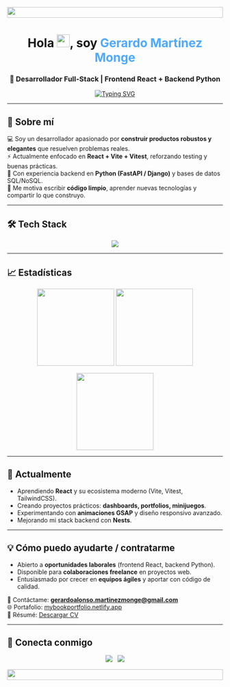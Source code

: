 <img src="https://i.imgur.com/dBaSKWF.gif" height="25" width="100%" />

<h1 align="center">Hola <img src="https://media.giphy.com/media/hvRJCLFzcasrR4ia7z/giphy.gif" width="30">, soy <span style="color:#4fa9ff">Gerardo Martínez Monge</span></h1>
<h3 align="center">🚀 Desarrollador Full-Stack | Frontend React + Backend Python</h3>

<p align="center">
  <a href="https://github.com/Gerardoprogramer">
    <img src="https://readme-typing-svg.herokuapp.com?font=Fira+Code&weight=600&size=22&pause=1000&color=0CF7E9&center=true&vCenter=true&width=700&lines=Apasionado+por+crear+experiencias+digitales;Frontend+moderno+%E2%9C%A8+Backend+escalable;React%2C+Vite%2C+Vitest%2C+TailwindCSS;FastAPI%2C+Django%2C+SQLModel;Siempre+aprendiendo+y+construyendo" alt="Typing SVG" />
  </a>
</p>

---

## 🌟 Sobre mí
💻 Soy un desarrollador apasionado por **construir productos robustos y elegantes** que resuelven problemas reales.  
⚡ Actualmente enfocado en **React + Vite + Vitest**, reforzando testing y buenas prácticas.  
🚀 Con experiencia backend en **Python (FastAPI / Django)** y bases de datos SQL/NoSQL.  
🎯 Me motiva escribir **código limpio**, aprender nuevas tecnologías y compartir lo que construyo.  

---

## 🛠️ Tech Stack
<p align="center">
  <img src="https://skillicons.dev/icons?i=react,vue,ts,js,tailwind,vite,vitest,py,fastapi,django,postgresql,mysql,docker,git,github,figma" />
</p>

---

## 📈 Estadísticas
<p align="center">
  <img src="https://github-readme-stats.vercel.app/api?username=Gerardoprogramer&show_icons=true&theme=radical" height="180" />
  <img src="https://github-readme-stats.vercel.app/api/top-langs/?username=Gerardoprogramer&layout=compact&theme=radical" height="180" />
</p>
<p align="center">
  <img src="https://github-readme-streak-stats.herokuapp.com/?user=Gerardoprogramer&theme=radical" height="180" />
</p>

---

## 🔭 Actualmente
- Aprendiendo **React** y su ecosistema moderno (Vite, Vitest, TailwindCSS).
- Creando proyectos prácticos: **dashboards, portfolios, minijuegos**.
- Experimentando con **animaciones GSAP** y diseño responsivo avanzado.
- Mejorando mi stack backend con **Nests**.

---

## 💡 Cómo puedo ayudarte / contratarme
- Abierto a **oportunidades laborales** (frontend React, backend Python).  
- Disponible para **colaboraciones freelance** en proyectos web.  
- Entusiasmado por crecer en **equipos ágiles** y aportar con código de calidad.  

📩 Contáctame: **gerardoalonso.martinezmonge@gmail.com**  
🌐 Portafolio: [mybookportfolio.netlify.app](https://mybookportfolio.netlify.app)  
📄 Résumé: [Descargar CV](https://mybookportfolio.netlify.app/CV_GerardoAlonsoMartinezMonge.pdf)

---

## 🤝 Conecta conmigo
<p align="center">
  <a href="https://www.linkedin.com/in/gerardo-mart%C3%ADnez-monge-0aa12231b/"><img src="https://img.shields.io/badge/LinkedIn-Open-blue?style=for-the-badge&logo=linkedin" /></a>
  &nbsp;
  <a href="mailto:gerardoalonso.martinezmonge@gmail.com"><img src="https://img.shields.io/badge/Email-Contact-orange?style=for-the-badge&logo=gmail" /></a>
</p>

<img src="https://i.imgur.com/dBaSKWF.gif" height="25" width="100%" />
